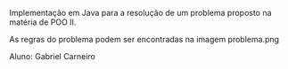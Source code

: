 Implementação em Java para a resolução de um problema proposto na matéria de POO II.

As regras do problema podem ser encontradas na imagem problema.png

Aluno: Gabriel Carneiro
